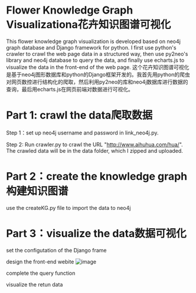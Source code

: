 # Flower Knowledge Graph Visualizationa花卉知识图谱可视化

This flower knowledge graph visualization is developed based on neo4j graph database and Django framework for python. I first use python's crawler to crawl the web page data in a structured way, then use py2neo's library and neo4j database to query the data, and finally use echarts.js to visualize the data in the front-end of the web page.
这个花卉知识图谱可视化是基于neo4j图形数据库和python的Django框架开发的。我首先用python的爬虫对网页数控进行结构化的爬取，然后利用py2neo的库和neo4j数据库进行数据的查询，最后用echarts.js在网页前端对数据进行可视化。

# Part 1: crawl the data爬取数据

Step 1：set up neo4j username and password in link_neo4j.py.

Step 2: Run crawler.py to crawl the URL "http://www.aihuhua.com/hua/". The crawled data will be in the data folder, which I zipped and uploaded.

# Part 2：create the knowledge graph构建知识图谱

use the createKG.py file to import the data to neo4j

# Part 3：visualize the data数据可视化

set the configutation of the Django frame

design the front-end webite
![image](https://github.com/Becky-Dai/Flower-Knowledge-Graph-Visualization/assets/58799631/a404331a-afcc-4bf6-94f2-36bc7e33abc0)

complete the query function 

visualize the retun data

